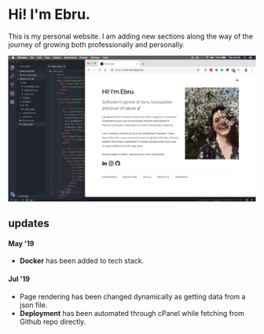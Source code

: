 # Hi! I'm Ebru.

This is my personal website. I am adding new sections along the way of the journey of growing both professionally and personally.

![Scheme](src/assets/images/homepage.png)

## updates
#### May '19
- **Docker** has been added to tech stack.

#### Jul '19
- Page rendering has been changed dynamically as getting data from a json file.
- **Deployment** has been automated through cPanel while fetching from Github repo directly.
